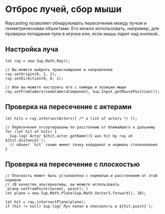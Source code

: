 # Отброс лучей, сбор мыши

Raycasting позволяет обнаруживать пересечения между лучом и геометрическими объектами.
Его можно использовать, например, для проверки попадания пули в игрока или, если мышь парит над кнопкой..

## Настройка луча

```
let ray = new Sup.Math.Ray();

// Вы можете выбрать происхождение и направление
ray.setOrigin(0, 1, 2);
ray.setDirection(0, 0, 1);

// Или вы можете настроить его с камеры и позиции мыши
ray.setFromCamera(someCameraComponent, Sup.Input.getMousePosition());
```

## Проверка на пересечение с актерами

```
let hits = ray.intersectActors([ /* a list of actors */ ]);

// Пересечения отсортированы по расстоянию от ближайшего к дальнему
for (let hit of hits) {
  Sup.log(`Actor ${hit.actor.getName()} was hit by ray at ${hit.distance}`);
  // объект `hit` также имеет точку координат и нормаль столкновения
}
```

## Проверка на пересечение с плоскостью

```
// Плоскость может быть установлена ​​с нормалью и расстоянием от этой нормали
// (В качестве альтернативы, вы можете использовать `plane.setFromPoint(normal, point);`)
let plane = new Sup.Math.Plane(Sup.Math.Vector3.forward(), 10);

let hit = ray.intersectPlane(plane);
if (hit != null) Sup.log(`Луч попал в плосколсть в ${hit.point}`);
```
